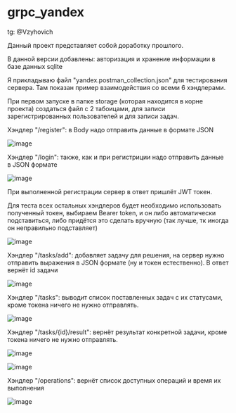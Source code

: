 # grpc_yandex
tg: @Vzyhovich

Данный проект представляет собой доработку прошлого.

В данной версии добавлены: авторизация и хранение информации в базе данных sqlite

Я прикладываю файл "yandex.postman_collection.json" для тестирования сервера. Там показан пример взаимодействия со всеми 6 хэндлерами.

При первом запуске в папке storage (которая находится в корне проекта) создаться файл с 2 табоицами, для записи зарегистрированных пользователей и для записи задач.

Хэндлер "/register": в Body надо отправить данные в формате JSON

![image](https://github.com/Kulibyka/grpc_yandex/assets/59702274/3eaa9a3a-8e8e-44e6-b164-99727a3682f4)

Хэндлер "/login": также, как и при регистриции надо отправить данные в JSON формате

![image](https://github.com/Kulibyka/grpc_yandex/assets/59702274/20df6b21-723d-4748-b5a5-e8a8d8d8f29e)


При выполненной регистрации сервер в ответ пришлёт JWT токен. 

Для теста всех остальных хэндлеров будет необходимо использовать полученный токен, выбираем Bearer token, и он либо автоматически подставиться, либо придётся это сделать вручную (так лучше, тк иногда он неправильно подставляет)

![image](https://github.com/Kulibyka/grpc_yandex/assets/59702274/f73f3d0d-7ed6-48a3-86ac-e5e8f3ebed4d)

Хэндлер "/tasks/add": добавляет задачу для решения, на сервер нужно отправить выражения в JSON формате (ну и токен естественно). В ответ вернёт id задачи

![image](https://github.com/Kulibyka/grpc_yandex/assets/59702274/cc248491-e812-49bb-8937-9108aedc5569)

Хэндлер "/tasks": выводит список поставленных задач с их статусами, кроме токена ничего не нужно отправлять.

![image](https://github.com/Kulibyka/grpc_yandex/assets/59702274/3acbd0dc-c1eb-4142-934c-28693ed78d7e)

Хэндлер "/tasks/{id}/result": вернёт результат конкретной задачи, кроме токена ничего не нужно отправлять.

![image](https://github.com/Kulibyka/grpc_yandex/assets/59702274/741e43d9-82f6-49e1-8b08-f86556ab6f89)

![image](https://github.com/Kulibyka/grpc_yandex/assets/59702274/fe0f951e-791f-4096-a7f3-e9b36126119b)

Хэндлер "/operations": вернёт список доступных операций и время их выполнения

![image](https://github.com/Kulibyka/grpc_yandex/assets/59702274/3c3ac0ad-e6ed-40e7-b82d-b4ca5d1febce)
